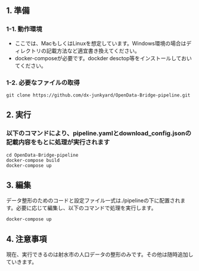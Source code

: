 ## 1. 準備
### 1-1. 動作環境
- ここでは、MacもしくはLinuxを想定しています。Windows環境の場合はディレクトリの記載方法など適宜書き換えてください。
- docker-composeが必要です。dockder desctop等をインストールしておいてください。

### 1-2. 必要なファイルの取得
```
git clone https://github.com/dx-junkyard/OpenData-Bridge-pipeline.git
```

## 2. 実行
### 以下のコマンドにより、pipeline.yamlとdownload_config.jsonの記載内容をもとに処理が実行されます
```
cd OpenData-Bridge-pipeline
docker-compose build
docker-compose up
```

## 3. 編集
データ整形のためのコードと設定ファイル一式は./pipelineの下に配置されます。必要に応じて編集し、以下のコマンドで処理を実行します。
```
docker-compose up
```

## 4. 注意事項
現在、実行できるのは射水市の人口データの整形のみです。その他は随時追加していきます。

